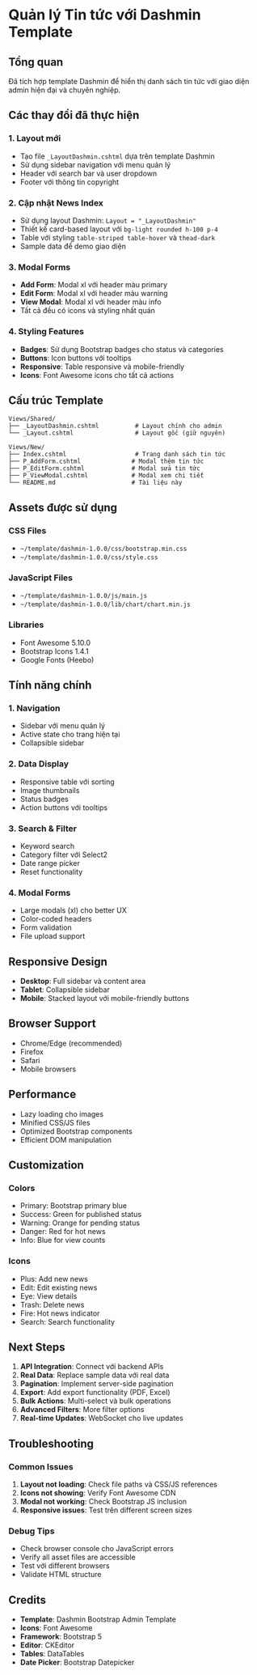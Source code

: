 # Quản lý Tin tức với Dashmin Template

## Tổng quan

Đã tích hợp template Dashmin để hiển thị danh sách tin tức với giao diện admin hiện đại và chuyên nghiệp.

## Các thay đổi đã thực hiện

### 1. Layout mới

- Tạo file `_LayoutDashmin.cshtml` dựa trên template Dashmin
- Sử dụng sidebar navigation với menu quản lý
- Header với search bar và user dropdown
- Footer với thông tin copyright

### 2. Cập nhật News Index

- Sử dụng layout Dashmin: `Layout = "_LayoutDashmin"`
- Thiết kế card-based layout với `bg-light rounded h-100 p-4`
- Table với styling `table-striped table-hover` và `thead-dark`
- Sample data để demo giao diện

### 3. Modal Forms

- **Add Form**: Modal xl với header màu primary
- **Edit Form**: Modal xl với header màu warning
- **View Modal**: Modal xl với header màu info
- Tất cả đều có icons và styling nhất quán

### 4. Styling Features

- **Badges**: Sử dụng Bootstrap badges cho status và categories
- **Buttons**: Icon buttons với tooltips
- **Responsive**: Table responsive và mobile-friendly
- **Icons**: Font Awesome icons cho tất cả actions

## Cấu trúc Template

```
Views/Shared/
├── _LayoutDashmin.cshtml          # Layout chính cho admin
└── _Layout.cshtml                 # Layout gốc (giữ nguyên)

Views/New/
├── Index.cshtml                   # Trang danh sách tin tức
├── P_AddForm.cshtml              # Modal thêm tin tức
├── P_EditForm.cshtml             # Modal sửa tin tức
├── P_ViewModal.cshtml            # Modal xem chi tiết
└── README.md                     # Tài liệu này
```

## Assets được sử dụng

### CSS Files

- `~/template/dashmin-1.0.0/css/bootstrap.min.css`
- `~/template/dashmin-1.0.0/css/style.css`

### JavaScript Files

- `~/template/dashmin-1.0.0/js/main.js`
- `~/template/dashmin-1.0.0/lib/chart/chart.min.js`

### Libraries

- Font Awesome 5.10.0
- Bootstrap Icons 1.4.1
- Google Fonts (Heebo)

## Tính năng chính

### 1. Navigation

- Sidebar với menu quản lý
- Active state cho trang hiện tại
- Collapsible sidebar

### 2. Data Display

- Responsive table với sorting
- Image thumbnails
- Status badges
- Action buttons với tooltips

### 3. Search & Filter

- Keyword search
- Category filter với Select2
- Date range picker
- Reset functionality

### 4. Modal Forms

- Large modals (xl) cho better UX
- Color-coded headers
- Form validation
- File upload support

## Responsive Design

- **Desktop**: Full sidebar và content area
- **Tablet**: Collapsible sidebar
- **Mobile**: Stacked layout với mobile-friendly buttons

## Browser Support

- Chrome/Edge (recommended)
- Firefox
- Safari
- Mobile browsers

## Performance

- Lazy loading cho images
- Minified CSS/JS files
- Optimized Bootstrap components
- Efficient DOM manipulation

## Customization

### Colors

- Primary: Bootstrap primary blue
- Success: Green for published status
- Warning: Orange for pending status
- Danger: Red for hot news
- Info: Blue for view counts

### Icons

- Plus: Add new news
- Edit: Edit existing news
- Eye: View details
- Trash: Delete news
- Fire: Hot news indicator
- Search: Search functionality

## Next Steps

1. **API Integration**: Connect với backend APIs
2. **Real Data**: Replace sample data với real data
3. **Pagination**: Implement server-side pagination
4. **Export**: Add export functionality (PDF, Excel)
5. **Bulk Actions**: Multi-select và bulk operations
6. **Advanced Filters**: More filter options
7. **Real-time Updates**: WebSocket cho live updates

## Troubleshooting

### Common Issues

1. **Layout not loading**: Check file paths và CSS/JS references
2. **Icons not showing**: Verify Font Awesome CDN
3. **Modal not working**: Check Bootstrap JS inclusion
4. **Responsive issues**: Test trên different screen sizes

### Debug Tips

- Check browser console cho JavaScript errors
- Verify all asset files are accessible
- Test với different browsers
- Validate HTML structure

## Credits

- **Template**: Dashmin Bootstrap Admin Template
- **Icons**: Font Awesome
- **Framework**: Bootstrap 5
- **Editor**: CKEditor
- **Tables**: DataTables
- **Date Picker**: Bootstrap Datepicker
